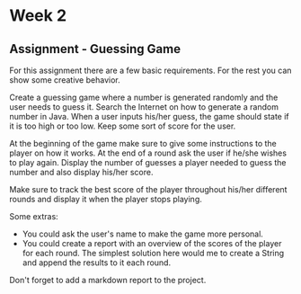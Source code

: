 # Week 2

## Assignment - Guessing Game

For this assignment there are a few basic requirements. For the rest you can show some creative behavior.

Create a guessing game where a number is generated randomly and the user needs to guess it. Search the Internet on how to generate a random number in Java. When a user inputs his/her guess, the game should state if it is too high or too low. Keep some sort of score for the user.

At the beginning of the game make sure to give some instructions to the player on how it works. At the end of a round ask the user if he/she wishes to play again. Display the number of guesses a player needed to guess the number and also display his/her score.

Make sure to track the best score of the player throughout his/her different rounds and display it when the player stops playing.

Some extras:
* You could ask the user's name to make the game more personal.
* You could create a report with an overview of the scores of the player for each round. The simplest solution here would me to create a String and append the results to it each round.

Don't forget to add a markdown report to the project.
